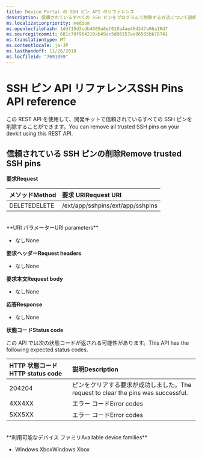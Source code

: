 ```yaml
---
title: Device Portal の SSH ピン API のリファレンス
description: 信頼されているすべての SSH ピンをプログラムで削除する方法について説明します。
ms.localizationpriority: medium
ms.openlocfilehash: 1ddf15d3cdb4089a8ef010a4ae46d247a06a10d7
ms.sourcegitcommit: 681c70f964210ab49ac5d06357ae96505bb78741
ms.translationtype: MT
ms.contentlocale: ja-JP
ms.lasthandoff: 11/26/2018
ms.locfileid: "7691059"
---
```

# <a name="ssh-pins-api-reference"></a><span data-ttu-id="3ee8e-103">SSH ピン API リファレンス</span><span class="sxs-lookup"><span data-stu-id="3ee8e-103">SSH Pins API reference</span></span>
<span data-ttu-id="3ee8e-104">この REST API を使用して、開発キットで信頼されているすべての SSH ピンを削除することができます。</span><span class="sxs-lookup"><span data-stu-id="3ee8e-104">You can remove all trusted SSH pins on your devkit using this REST API.</span></span>

## <a name="remove-trusted-ssh-pins"></a><span data-ttu-id="3ee8e-105">信頼されている SSH ピンの削除</span><span class="sxs-lookup"><span data-stu-id="3ee8e-105">Remove trusted SSH pins</span></span>

**<span data-ttu-id="3ee8e-106">要求</span><span class="sxs-lookup"><span data-stu-id="3ee8e-106">Request</span></span>**

<span data-ttu-id="3ee8e-107">メソッド</span><span class="sxs-lookup"><span data-stu-id="3ee8e-107">Method</span></span>      | <span data-ttu-id="3ee8e-108">要求 URI</span><span class="sxs-lookup"><span data-stu-id="3ee8e-108">Request URI</span></span>
:------     | :-----
<span data-ttu-id="3ee8e-109">DELETE</span><span class="sxs-lookup"><span data-stu-id="3ee8e-109">DELETE</span></span> | <span data-ttu-id="3ee8e-110">/ext/app/sshpins</span><span class="sxs-lookup"><span data-stu-id="3ee8e-110">/ext/app/sshpins</span></span>
<br />
**<span data-ttu-id="3ee8e-111">URI パラメーター</span><span class="sxs-lookup"><span data-stu-id="3ee8e-111">URI parameters</span></span>**

- <span data-ttu-id="3ee8e-112">なし</span><span class="sxs-lookup"><span data-stu-id="3ee8e-112">None</span></span>

**<span data-ttu-id="3ee8e-113">要求ヘッダー</span><span class="sxs-lookup"><span data-stu-id="3ee8e-113">Request headers</span></span>**

- <span data-ttu-id="3ee8e-114">なし</span><span class="sxs-lookup"><span data-stu-id="3ee8e-114">None</span></span>

**<span data-ttu-id="3ee8e-115">要求本文</span><span class="sxs-lookup"><span data-stu-id="3ee8e-115">Request body</span></span>**   

- <span data-ttu-id="3ee8e-116">なし</span><span class="sxs-lookup"><span data-stu-id="3ee8e-116">None</span></span>

**<span data-ttu-id="3ee8e-117">応答</span><span class="sxs-lookup"><span data-stu-id="3ee8e-117">Response</span></span>**   

- <span data-ttu-id="3ee8e-118">なし</span><span class="sxs-lookup"><span data-stu-id="3ee8e-118">None</span></span> 

**<span data-ttu-id="3ee8e-119">状態コード</span><span class="sxs-lookup"><span data-stu-id="3ee8e-119">Status code</span></span>**

<span data-ttu-id="3ee8e-120">この API では次の状態コードが返される可能性があります。</span><span class="sxs-lookup"><span data-stu-id="3ee8e-120">This API has the following expected status codes.</span></span>

<span data-ttu-id="3ee8e-121">HTTP 状態コード</span><span class="sxs-lookup"><span data-stu-id="3ee8e-121">HTTP status code</span></span>      | <span data-ttu-id="3ee8e-122">説明</span><span class="sxs-lookup"><span data-stu-id="3ee8e-122">Description</span></span>
:------     | :-----
<span data-ttu-id="3ee8e-123">204</span><span class="sxs-lookup"><span data-stu-id="3ee8e-123">204</span></span> | <span data-ttu-id="3ee8e-124">ピンをクリアする要求が成功しました。</span><span class="sxs-lookup"><span data-stu-id="3ee8e-124">The request to clear the pins was successful.</span></span>
<span data-ttu-id="3ee8e-125">4XX</span><span class="sxs-lookup"><span data-stu-id="3ee8e-125">4XX</span></span> | <span data-ttu-id="3ee8e-126">エラー コード</span><span class="sxs-lookup"><span data-stu-id="3ee8e-126">Error codes</span></span>
<span data-ttu-id="3ee8e-127">5XX</span><span class="sxs-lookup"><span data-stu-id="3ee8e-127">5XX</span></span> | <span data-ttu-id="3ee8e-128">エラー コード</span><span class="sxs-lookup"><span data-stu-id="3ee8e-128">Error codes</span></span>

<br />
**<span data-ttu-id="3ee8e-129">利用可能なデバイス ファミリ</span><span class="sxs-lookup"><span data-stu-id="3ee8e-129">Available device families</span></span>**

* <span data-ttu-id="3ee8e-130">Windows Xbox</span><span class="sxs-lookup"><span data-stu-id="3ee8e-130">Windows Xbox</span></span>

